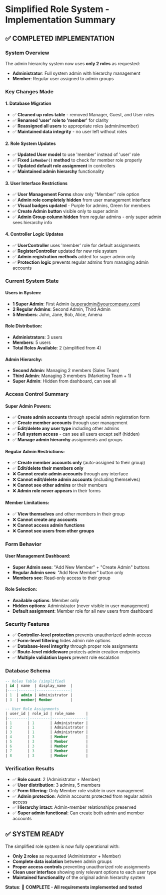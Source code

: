# Simplified Role System - Implementation Summary

## ✅ **COMPLETED IMPLEMENTATION**

### **System Overview**
The admin hierarchy system now uses **only 2 roles** as requested:
- **Administrator**: Full system admin with hierarchy management
- **Member**: Regular user assigned to admin groups

### **Key Changes Made**

#### **1. Database Migration**
- ✅ **Cleaned up roles table** - removed Manager, Guest, and User roles
- ✅ **Renamed 'user' role to 'member'** for clarity
- ✅ **Reassigned all users** to appropriate roles (admin/member)
- ✅ **Maintained data integrity** - no user left without roles

#### **2. Role System Updates**
- ✅ **Updated User model** to use 'member' instead of 'user' role
- ✅ **Fixed `isMember()` method** to check for member role properly
- ✅ **Updated default role assignment** in controllers
- ✅ **Maintained admin hierarchy** functionality

#### **3. User Interface Restrictions**
- ✅ **User Management Forms** show only "Member" role option
- ✅ **Admin role completely hidden** from user management interface
- ✅ **Visual badges updated** - Purple for admins, Green for members
- ✅ **Create Admin button** visible only to super admin
- ✅ **Admin Group column hidden** from regular admins - only super admin sees hierarchy info

#### **4. Controller Logic Updates**
- ✅ **UserController** uses 'member' role for default assignments
- ✅ **RegisterController** updated for new role system
- ✅ **Admin registration methods** added for super admin only
- ✅ **Protection logic** prevents regular admins from managing admin accounts

### **Current System State**

#### **Users in System:**
- **1 Super Admin**: First Admin (superadmin@yourcompany.com)
- **2 Regular Admins**: Second Admin, Third Admin
- **5 Members**: John, Jane, Bob, Alice, Amena

#### **Role Distribution:**
- **Administrators**: 3 users
- **Members**: 5 users
- **Total Roles Available**: 2 (simplified from 4)

#### **Admin Hierarchy:**
- **Second Admin**: Managing 2 members (Sales Team)
- **Third Admin**: Managing 3 members (Marketing Team + 1)
- **Super Admin**: Hidden from dashboard, can see all

### **Access Control Summary**

#### **Super Admin Powers:**
- ✅ **Create admin accounts** through special admin registration form
- ✅ **Create member accounts** through user management
- ✅ **Edit/delete any user type** including other admins
- ✅ **Full system access** - can see all users except self (hidden)
- ✅ **Manage admin hierarchy** assignments and groups

#### **Regular Admin Restrictions:**
- ✅ **Create member accounts only** (auto-assigned to their group)
- ✅ **Edit/delete their members only**
- ❌ **Cannot create admin accounts** through any interface
- ❌ **Cannot edit/delete admin accounts** (including themselves)
- ❌ **Cannot see other admins** or their members
- ❌ **Admin role never appears** in their forms

#### **Member Limitations:**
- ✅ **View themselves** and other members in their group
- ❌ **Cannot create any accounts**
- ❌ **Cannot access admin functions**
- ❌ **Cannot see users from other groups**

### **Form Behavior**

#### **User Management Dashboard:**
- **Super Admin sees**: "Add New Member" + "Create Admin" buttons
- **Regular Admin sees**: "Add New Member" button only
- **Members see**: Read-only access to their group

#### **Role Selection:**
- **Available options**: Member only
- **Hidden options**: Administrator (never visible in user management)
- **Default assignment**: Member role for all new users from dashboard

### **Security Features**
- ✅ **Controller-level protection** prevents unauthorized admin access
- ✅ **Form-level filtering** hides admin role options
- ✅ **Database-level integrity** through proper role assignments
- ✅ **Route-level middleware** protects admin creation endpoints
- ✅ **Multiple validation layers** prevent role escalation

### **Database Schema**
```sql
-- Roles Table (simplified)
| id | name  | display_name  |
|----|-------|---------------|
| 1  | admin | Administrator |  
| 3  | member| Member        |

-- User Role Assignments
| user_id | role_id | role_name     |
|---------|---------|---------------|
| 1       | 1       | Administrator |
| 2       | 1       | Administrator |
| 3       | 1       | Administrator |
| 4       | 3       | Member        |
| 5       | 3       | Member        |
| 6       | 3       | Member        |
| 7       | 3       | Member        |
| 8       | 3       | Member        |
```

### **Verification Results**
- ✅ **Role count**: 2 (Administrator + Member)
- ✅ **User distribution**: 3 admins, 5 members
- ✅ **Form filtering**: Only Member role visible in user management
- ✅ **Admin protection**: Admin accounts protected from regular admin access
- ✅ **Hierarchy intact**: Admin-member relationships preserved
- ✅ **Super admin functional**: Can create both admin and member accounts

## **✅ SYSTEM READY**

The simplified role system is now fully operational with:
- **Only 2 roles** as requested (Administrator + Member)
- **Complete data isolation** between admin groups
- **Proper access controls** preventing unauthorized role assignments
- **Clean user interface** showing only relevant options to each user type
- **Maintained functionality** of the original admin hierarchy system

**Status**: 🎯 **COMPLETE - All requirements implemented and tested**
